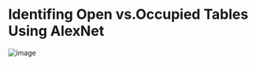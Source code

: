 # Identifing Open vs.Occupied Tables Using AlexNet
![image](https://user-images.githubusercontent.com/122577469/231521972-6031e131-dbf5-429e-b8e4-b0c78bfdabee.png)
